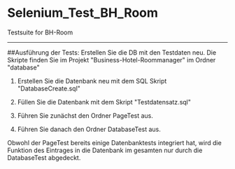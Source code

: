 # Selenium_Test_BH_Room
Testsuite for BH-Room

___

##Ausführung der Tests:
Erstellen Sie die DB mit den Testdaten neu. Die Skripte finden Sie im Projekt "Business-Hotel-Roommanager" im Ordner "database"

1. Erstellen Sie die Datenbank neu mit dem SQL Skript "DatabaseCreate.sql"
2. Füllen Sie die Datenbank mit dem Skript "Testdatensatz.sql"

1. Führen Sie zunächst den Ordner PageTest aus.
2. Führen Sie danach den Ordner DatabaseTest aus.

Obwohl der PageTest bereits einige Datenbanktests integriert hat, wird die Funktion des Eintrages in die Datenbank im gesamten nur durch die DatabaseTest abgedeckt.

